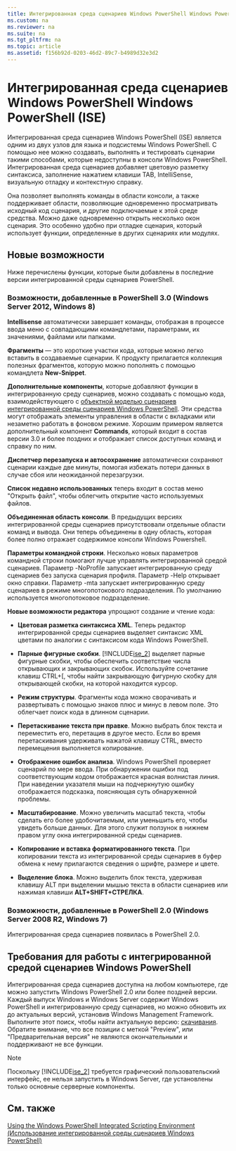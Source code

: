 ```yaml
---
title: Интегрированная среда сценариев Windows PowerShell Windows PowerShell (ISE)
ms.custom: na
ms.reviewer: na
ms.suite: na
ms.tgt_pltfrm: na
ms.topic: article
ms.assetid: f156b92d-0203-46d2-89c7-b4989d32e3d2
---
```

# Интегрированная среда сценариев Windows PowerShell Windows PowerShell (ISE)
Интегрированная среда сценариев Windows PowerShell (ISE) является одним из двух узлов для языка и подсистемы Windows PowerShell. С помощью нее можно создавать, выполнять и тестировать сценарии такими способами, которые недоступны в консоли Windows PowerShell. Интегрированная среда сценариев добавляет цветовую разметку синтаксиса, заполнение нажатием клавиши TAB, IntelliSense, визуальную отладку и контекстную справку.

Она позволяет выполнять команды в области консоли, а также поддерживает области, позволяющие одновременно просматривать исходный код сценария, и другие подключаемые к этой среде средства. Можно даже одновременно открыть несколько окон сценария. Это особенно удобно при отладке сценария, который использует функции, определенные в других сценариях или модулях.

## <a name="BKMK_NEW"></a> Новые возможности
Ниже перечислены функции, которые были добавлены в последние версии интегрированной среды сценариев PowerShell.

### Возможности, добавленные в PowerShell 3.0 (Windows Server 2012, Windows 8)
**Intellisense** автоматически завершает команды, отображая в процессе ввода меню с совпадающими командлетами, параметрами, их значениями, файлами или папками.

**Фрагменты** — это короткие участки кода, которые можно легко вставить в создаваемые сценарии. К продукту прилагается коллекция полезных фрагментов, которую можно пополнять с помощью командлета **New-Snippet**.

**Дополнительные компоненты**, которые добавляют функции в интегрированную среду сценариев, можно создавать с помощью кода, взаимодействующего с [объектной моделью сценариев интегрированной среды сценариев Windows PowerShell](assetId:///69b047d0-da79-413e-b948-8e45d05d1f85). Эти средства могут отображать элементы управления в области с вкладками или незаметно работать в фоновом режиме. Хорошим примером является дополнительный компонент **Commands**, который входит в состав версии 3.0 и более поздних и отображает список доступных команд и справку по ним.

**Диспетчер перезапуска и автосохранение** автоматически сохраняют сценарии каждые две минуты, помогая избежать потери данных в случае сбоя или неожиданной перезагрузки.

**Список недавно использованных** теперь входит в состав меню "Открыть файл", чтобы облегчить открытие часто используемых файлов.

**Объединенная область консоли**. В предыдущих версиях интегрированной среды сценариев присутствовали отдельные области команд и вывода. Они теперь объединены в одну область, которая более полно отражает содержимое консоли Windows Powershell.

**Параметры командной строки**. Несколько новых параметров командной строки помогают лучше управлять интегрированной средой сценариев. Параметр -NoProfile запускает интегрированную среду сценариев без запуска сценария профиля. Параметр -Help открывает окно справки. Параметр -mta запускает интегрированную среду сценариев в режиме многопотокового подразделения. По умолчанию используется многопотоковое подразделение.

**Новые возможности редактора** упрощают создание и чтение кода:

-   **Цветовая разметка синтаксиса XML**. Теперь редактор интегрированной среды сценариев выделяет синтаксис XML цветами по аналогии с синтаксисом кода Windows PowerShell.

-   **Парные фигурные скобки**. [!INCLUDE[ise_2](../Token/ise_2_md.md)] выделяет парные фигурные скобки, чтобы обеспечить соответствие числа открывающих и закрывающих скобок. Используйте сочетание клавиш CTRL+[, чтобы найти закрывающую фигурную скобку для открывающей скобки, на которой находится курсор.

-   **Режим структуры**. Фрагменты кода можно сворачивать и развертывать с помощью знаков плюс и минус в левом поле. Это облегчает поиск кода в длинном сценарии.

-   **Перетаскивание текста при правке**. Можно выбрать блок текста и переместить его, перетащив в другое место. Если во время перетаскивания удерживать нажатой клавишу CTRL, вместо перемещения выполняется копирование.

-   **Отображение ошибок анализа**. Windows PowerShell проверяет сценарий по мере ввода. При обнаружении ошибки под соответствующим кодом отображается красная волнистая линия. При наведении указателя мыши на подчеркнутую ошибку отображается подсказка, поясняющая суть обнаруженной проблемы.

-   **Масштабирование**. Можно увеличить масштаб текста, чтобы сделать его более удобочитаемым, или уменьшить его, чтобы увидеть больше данных. Для этого служит ползунок в нижнем правом углу окна интегрированной среды сценариев.

-   **Копирование и вставка форматированного текста**. При копировании текста из интегрированной среды сценариев в буфер обмена к нему прилагаются сведения о шрифте, размере и цвете.

-   **Выделение блока**. Можно выделить блок текста, удерживая клавишу ALT при выделении мышью текста в области сценариев или нажимая клавиши **ALT+SHIFT+СТРЕЛКА**.

### Возможности, добавленные в PowerShell 2.0 (Windows Server 2008 R2, Windows 7)
Интегрированная среда сценариев появилась в PowerShell 2.0.

## Требования для работы с интегрированной средой сценариев Windows PowerShell
Интегрированная среда сценариев доступна на любом компьютере, где можно запустить Windows PowerShell 2.0 или более поздней версии. Каждый выпуск Windows и Windows Server содержит Windows PowerShell и интегрированную среду сценариев, но можно обновить их до актуальных версий, установив Windows Management Framework. Выполните этот поиск, чтобы найти актуальную версию: [скачивания](http://www.microsoft.com/en-us/search/DownloadResults.aspx?q=%22windows%20management%20framework%22%20PowerShell&sortby=Relevancy~Descending). Обратите внимание, что все позиции с меткой "Preview", или "Предварительная версия" не являются окончательными и поддерживают не все функции.

> [!NOTE]
> Поскольку [!INCLUDE[ise_2](../Token/ise_2_md.md)] требуется графический пользовательский интерфейс, ее нельзя запустить в Windows Server, где установлены только основные серверные компоненты.

## <a name="BKMK_LINKS"></a> См. также
[Using the Windows PowerShell Integrated Scripting Environment (Использование интегрированной среды сценариев Windows PowerShell)](http://technet.microsoft.com/library/cc732148.aspx)



<!--HONumber=Apr16_HO1-->


